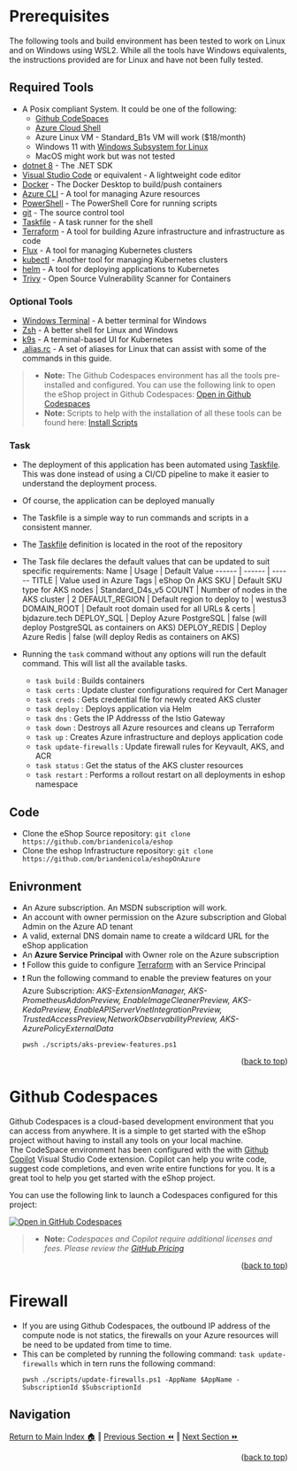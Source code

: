 Prerequisites
=============

The following tools and build environment has been tested to work on Linux and on Windows using WSL2.  While all the tools have Windows equivalents, the instructions provided are for Linux and have not been fully tested. 

## Required Tools
* A Posix compliant System. It could be one of the following:
    * [Github CodeSpaces](https://github.com/features/codespaces)
    * [Azure Cloud Shell](https://shell.azure.com/)
    * Azure Linux VM - Standard_B1s VM will work ($18/month)
    * Windows 11 with [Windows Subsystem for Linux](https://docs.microsoft.com/en-us/windows/wsl/install)
    * MacOS might work but was not tested
* [dotnet 8](https://dotnet.microsoft.com/download) - The .NET SDK
* [Visual Studio Code](https://code.visualstudio.com/) or equivalent - A lightweight code editor
* [Docker](https://www.docker.com/products/docker-desktop) - The Docker Desktop to build/push containers
* [Azure CLI](https://docs.microsoft.com/en-us/cli/azure/install-azure-cli) - A tool for managing Azure resources
* [PowerShell](https://docs.microsoft.com/en-us/powershell/scripting/install/installing-powershell) - The PowerShell Core for running scripts
* [git](https://git-scm.com/) - The source control tool
* [Taskfile](https://taskfile.dev/#/) - A task runner for the shell
* [Terraform](https://www.terraform.io/) - A tool for building Azure infrastructure and infrastructure as code
* [Flux](https://fluxcd.io/) - A tool for managing Kubernetes clusters
* [kubectl](https://kubernetes.io/docs/tasks/tools/) - Another tool for managing Kubernetes clusters
* [helm](https://helm.sh/) - A tool for deploying applications to Kubernetes
* [Trivy](https://github.com/aquasecurity/trivy) - Open Source Vulnerability Scanner for Containers

### Optional Tools
* [Windows Terminal](https://aka.ms/terminal) - A better terminal for Windows
* [Zsh](https://ohmyz.sh/) - A better shell for Linux and Windows
* [k9s](https://k9scli.io/) - A terminal-based UI for Kubernetes
* [.alias.rc](./.alias.rc) - A set of aliases for Linux that can assist with some of the commands in this guide.
    
> * **Note:** The Github Codespaces environment has all the tools pre-installed and configured.  You can use the following link to open the eShop project in Github Codespaces: [Open in Github Codespaces](https://codespaces.new/briandenicola/eShopOnAKS?quickstart=1)
> * **Note:** Scripts to help with the installation of all these tools can be found here: [Install Scripts](https://github.com/briandenicola/tooling)

### Task
* The deployment of this application has been automated using [Taskfile](https://taskfile.dev/#/).  This was done instead of using a CI/CD pipeline to make it easier to understand the deployment process.  
* Of course, the application can be deployed manually
* The Taskfile is a simple way to run commands and scripts in a consistent manner.  
* The [Taskfile](../Taskfile.yaml) definition is located in the root of the repository
* The Task file declares the default values that can be updated to suit specific requirements: 
    Name | Usage | Default Value
    ------ | ------ | ------
    TITLE | Value used in Azure Tags | eShop On AKS
    SKU | Default SKU type for AKS nodes | Standard_D4s_v5
    COUNT | Number of nodes in the AKS cluster | 2
    DEFAULT_REGION | Default region to deploy to | westus3
    DOMAIN_ROOT | Default root domain used for all URLs & certs | bjdazure.tech
    DEPLOY_SQL | Deploy Azure PostgreSQL | false (will deploy PostgreSQL as containers on AKS)
    DEPLOY_REDIS | Deploy Azure Redis |  false (will deploy Redis as containers on AKS)

* Running the `task` command without any options will run the default command. This will list all the available tasks.
    * `task build`              : Builds containers
    * `task certs`              : Update cluster configurations required for Cert Manager
    * `task creds`              : Gets credential file for newly created AKS cluster
    * `task deploy`             : Deploys application via Helm
    * `task dns`                : Gets the IP Addresss of the Istio Gateway
    * `task down`               : Destroys all Azure resources and cleans up Terraform
    * `task up`                 : Creates Azure infrastructure and deploys application code
    * `task update-firewalls`   : Update firewall rules for Keyvault, AKS, and ACR
    * `task status`             : Get the status of the AKS cluster resources
    * `task restart`            : Performs a rollout restart on all deployments in eshop namespace

## Code
* Clone the eShop Source repository: `git clone https://github.com/briandenicola/eshop`
* Clone the eshop Infrastructure repository: `git clone https://github.com/briandenicola/eshopOnAzure`

## Enivronment
* An Azure subscription. An MSDN subscription will work.
* An account with owner permission on the Azure subscription and Global Admin on the Azure AD tenant
* A valid, external DNS domain name to create a wildcard URL for the eShop application
* An **Azure Service Principal** with Owner role on the Azure subscription  
* :exclamation: Follow this guide to configure [Terraform](https://learn.microsoft.com/en-us/azure/developer/terraform/get-started-cloud-shell-powershell?tabs=bash) with an Service Principal
* :exclamation: Run the following command to enable the preview features on your Azure Subscription: _AKS-ExtensionManager, AKS-PrometheusAddonPreview, EnableImageCleanerPreview, AKS-KedaPreview, EnableAPIServerVnetIntegrationPreview, TrustedAccessPreview,NetworkObservabilityPreview, AKS-AzurePolicyExternalData_
    ```pwsh
    pwsh ./scripts/aks-preview-features.ps1
    ```
<p align="right">(<a href="#prerequisites">back to top</a>)</p>

Github Codespaces
=============
Github Codespaces is a cloud-based development environment that you can access from anywhere.  It is a simple to get started with the eShop project without having to install any tools on your local machine.  
The CodeSpace environment has been configured with the with [Github Copilot](https://github.com/features/copilot) Visual Studio Code extension. Copilot can help you write code, suggest code completions, and even write entire functions for you.  It is a great tool to help you get started with the eShop project.

You can use the following link to launch a Codespaces configured for this project:

[![Open in GitHub Codespaces](https://github.com/codespaces/badge.svg)](https://codespaces.new/briandenicola/eShopOnAKS?quickstart=1)

> * **Note:** _Codespaces and Copilot require additional licenses and fees.  Please review the [GitHub Pricing](https://github.com/pricing)_
<p align="right">(<a href="#prerequisites">back to top</a>)</p>

Firewall
=============
* If you are using Github Codespaces, the outbound IP address of the compute node is not statics, the firewalls on your Azure resources will be need to be updated from time to time.
* This can be completed by running the following command: `task update-firewalls` which in tern runs the following command:
    ```pwsh
    pwsh ./scripts/update-firewalls.ps1 -AppName $AppName -SubscriptionId $SubscriptionId
    ```

## Navigation
[Return to Main Index 🏠](../README.md) ‖
[Previous Section ⏪](./architecture.md)  ‖ [Next Section ⏩](./infrastructure.md)
<p align="right">(<a href="#prerequisites">back to top</a>)</p>
